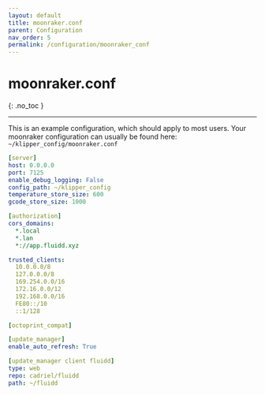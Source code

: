 ```yaml
---
layout: default
title: moonraker.conf
parent: Configuration
nav_order: 5
permalink: /configuration/moonraker_conf
---
```


# moonraker.conf
{: .no_toc }

---

This is an example configuration, which should apply to most users.
Your moonraker configuration can usually be found here: `~/klipper_config/moonraker.conf`

```yaml
[server]
host: 0.0.0.0
port: 7125
enable_debug_logging: False
config_path: ~/klipper_config
temperature_store_size: 600
gcode_store_size: 1000

[authorization]
cors_domains:
  *.local
  *.lan
  *://app.fluidd.xyz

trusted_clients:
  10.0.0.0/8
  127.0.0.0/8
  169.254.0.0/16
  172.16.0.0/12
  192.168.0.0/16
  FE80::/10
  ::1/128

[octoprint_compat]

[update_manager]
enable_auto_refresh: True

[update_manager client fluidd]
type: web
repo: cadriel/fluidd
path: ~/fluidd
```
